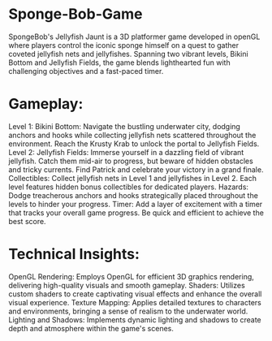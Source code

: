 # Sponge-Bob-Game
SpongeBob's Jellyfish Jaunt is a 3D platformer game developed in openGL where players control the iconic sponge himself on a quest to gather coveted jellyfish nets and jellyfishes. Spanning two vibrant levels, Bikini Bottom and Jellyfish Fields, the game blends lighthearted fun with challenging objectives and a fast-paced timer.

# Gameplay:

Level 1: Bikini Bottom: Navigate the bustling underwater city, dodging anchors and hooks while collecting jellyfish nets scattered throughout the environment. Reach the Krusty Krab to unlock the portal to Jellyfish Fields.
Level 2: Jellyfish Fields: Immerse yourself in a dazzling field of vibrant jellyfish. Catch them mid-air to progress, but beware of hidden obstacles and tricky currents. Find Patrick and celebrate your victory in a grand finale.
Collectibles: Collect jellyfish nets in Level 1 and jellyfishes in Level 2. Each level features hidden bonus collectibles for dedicated players.
Hazards: Dodge treacherous anchors and hooks strategically placed throughout the levels to hinder your progress.
Timer: Add a layer of excitement with a timer that tracks your overall game progress. Be quick and efficient to achieve the best score.

# Technical Insights:

OpenGL Rendering: Employs OpenGL for efficient 3D graphics rendering, delivering high-quality visuals and smooth gameplay.
Shaders: Utilizes custom shaders to create captivating visual effects and enhance the overall visual experience.
Texture Mapping: Applies detailed textures to characters and environments, bringing a sense of realism to the underwater world.
Lighting and Shadows: Implements dynamic lighting and shadows to create depth and atmosphere within the game's scenes.

